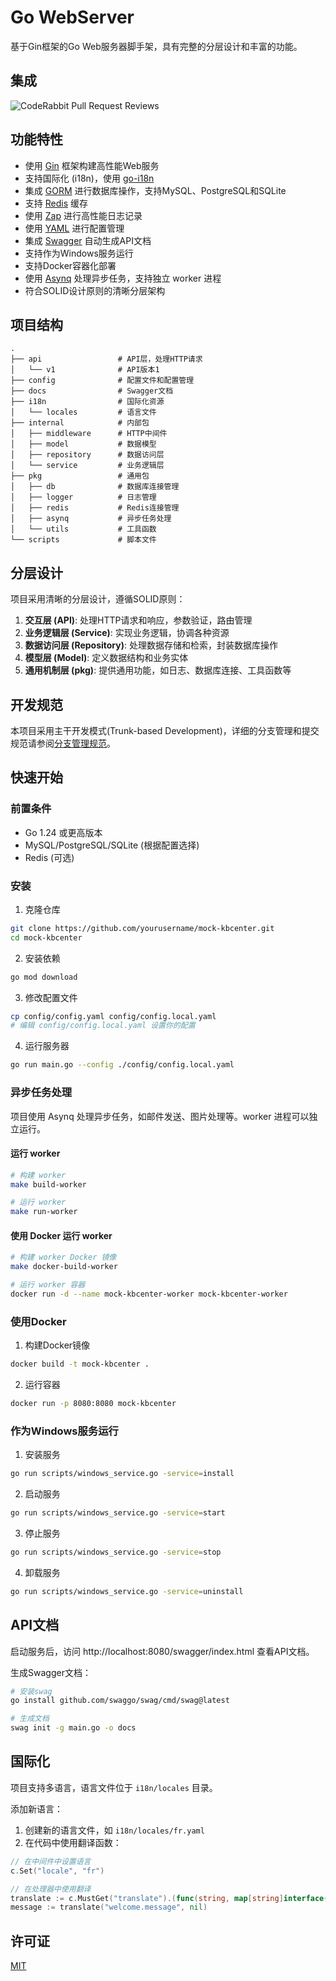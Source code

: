 # Go WebServer

基于Gin框架的Go Web服务器脚手架，具有完整的分层设计和丰富的功能。

## 集成
![CodeRabbit Pull Request Reviews](https://img.shields.io/coderabbit/prs/github/y574444354/mock-kbcenter?utm_source=oss&utm_medium=github&utm_campaign=y574444354%2Fmock-kbcenter&labelColor=171717&color=FF570A&link=https%3A%2F%2Fcoderabbit.ai&label=CodeRabbit+Reviews)

## 功能特性

- 使用 [Gin](https://github.com/gin-gonic/gin) 框架构建高性能Web服务
- 支持国际化 (i18n)，使用 [go-i18n](https://github.com/nicksnyder/go-i18n)
- 集成 [GORM](https://gorm.io/) 进行数据库操作，支持MySQL、PostgreSQL和SQLite
- 支持 [Redis](https://github.com/go-redis/redis) 缓存
- 使用 [Zap](https://github.com/uber-go/zap) 进行高性能日志记录
- 使用 [YAML](https://github.com/go-yaml/yaml) 进行配置管理
- 集成 [Swagger](https://github.com/swaggo/gin-swagger) 自动生成API文档
- 支持作为Windows服务运行
- 支持Docker容器化部署
- 使用 [Asynq](https://github.com/hibiken/asynq) 处理异步任务，支持独立 worker 进程
- 符合SOLID设计原则的清晰分层架构

## 项目结构

```
.
├── api                 # API层，处理HTTP请求
│   └── v1              # API版本1
├── config              # 配置文件和配置管理
├── docs                # Swagger文档
├── i18n                # 国际化资源
│   └── locales         # 语言文件
├── internal            # 内部包
│   ├── middleware      # HTTP中间件
│   ├── model           # 数据模型
│   ├── repository      # 数据访问层
│   └── service         # 业务逻辑层
├── pkg                 # 通用包
│   ├── db              # 数据库连接管理
│   ├── logger          # 日志管理
│   ├── redis           # Redis连接管理
│   ├── asynq           # 异步任务处理
│   └── utils           # 工具函数
└── scripts             # 脚本文件
```

## 分层设计

项目采用清晰的分层设计，遵循SOLID原则：

1. **交互层 (API)**: 处理HTTP请求和响应，参数验证，路由管理
2. **业务逻辑层 (Service)**: 实现业务逻辑，协调各种资源
3. **数据访问层 (Repository)**: 处理数据存储和检索，封装数据库操作
4. **模型层 (Model)**: 定义数据结构和业务实体
5. **通用机制层 (pkg)**: 提供通用功能，如日志、数据库连接、工具函数等

## 开发规范

本项目采用主干开发模式(Trunk-based Development)，详细的分支管理和提交规范请参阅[分支管理规范](./docs/branch_guidelines.md)。

## 快速开始

### 前置条件

- Go 1.24 或更高版本
- MySQL/PostgreSQL/SQLite (根据配置选择)
- Redis (可选)

### 安装

1. 克隆仓库

```bash
git clone https://github.com/yourusername/mock-kbcenter.git
cd mock-kbcenter
```

2. 安装依赖

```bash
go mod download
```

3. 修改配置文件

```bash
cp config/config.yaml config/config.local.yaml
# 编辑 config/config.local.yaml 设置你的配置
```

4. 运行服务器

```bash
go run main.go --config ./config/config.local.yaml
```

### 异步任务处理

项目使用 Asynq 处理异步任务，如邮件发送、图片处理等。worker 进程可以独立运行。

#### 运行 worker

```bash
# 构建 worker
make build-worker

# 运行 worker
make run-worker
```

#### 使用 Docker 运行 worker

```bash
# 构建 worker Docker 镜像
make docker-build-worker

# 运行 worker 容器
docker run -d --name mock-kbcenter-worker mock-kbcenter-worker
```

### 使用Docker

1. 构建Docker镜像

```bash
docker build -t mock-kbcenter .
```

2. 运行容器

```bash
docker run -p 8080:8080 mock-kbcenter
```

### 作为Windows服务运行

1. 安装服务

```bash
go run scripts/windows_service.go -service=install
```

2. 启动服务

```bash
go run scripts/windows_service.go -service=start
```

3. 停止服务

```bash
go run scripts/windows_service.go -service=stop
```

4. 卸载服务

```bash
go run scripts/windows_service.go -service=uninstall
```

## API文档

启动服务后，访问 http://localhost:8080/swagger/index.html 查看API文档。

生成Swagger文档：

```bash
# 安装swag
go install github.com/swaggo/swag/cmd/swag@latest

# 生成文档
swag init -g main.go -o docs
```

## 国际化

项目支持多语言，语言文件位于 `i18n/locales` 目录。

添加新语言：

1. 创建新的语言文件，如 `i18n/locales/fr.yaml`
2. 在代码中使用翻译函数：

```go
// 在中间件中设置语言
c.Set("locale", "fr")

// 在处理器中使用翻译
translate := c.MustGet("translate").(func(string, map[string]interface{}) string)
message := translate("welcome.message", nil)
```

## 许可证

[MIT](LICENSE)
